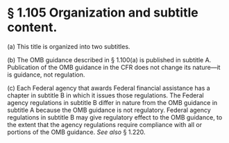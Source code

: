 # § 1.105   Organization and subtitle content.

(a) This title is organized into two subtitles.


(b) The OMB guidance described in § 1.100(a) is published in subtitle A. Publication of the OMB guidance in the CFR does not change its nature—it is guidance, not regulation.


(c) Each Federal agency that awards Federal financial assistance has a chapter in subtitle B in which it issues those regulations. The Federal agency regulations in subtitle B differ in nature from the OMB guidance in subtitle A because the OMB guidance is not regulatory. Federal agency regulations in subtitle B may give regulatory effect to the OMB guidance, to the extent that the agency regulations require compliance with all or portions of the OMB guidance. *See also* § 1.220.







